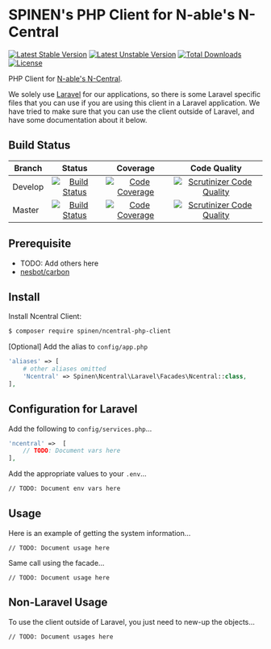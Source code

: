 # SPINEN's PHP Client for N-able's N-Central

[![Latest Stable Version](https://poser.pugx.org/spinen/ncentral-php-client/v/stable)](https://packagist.org/packages/spinen/ncentral-php-client)
[![Latest Unstable Version](https://poser.pugx.org/spinen/ncentral-php-client/v/unstable)](https://packagist.org/packages/spinen/ncentral-php-client)
[![Total Downloads](https://poser.pugx.org/spinen/ncentral-php-client/downloads)](https://packagist.org/packages/spinen/ncentral-php-client)
[![License](https://poser.pugx.org/spinen/ncentral-php-client/license)](https://packagist.org/packages/spinen/ncentral-php-client)

PHP Client for [N-able's N-Central](https://www.n-able.com/products/n-central).

We solely use [Laravel](http://www.laravel.com) for our applications, so there is some Laravel specific files that you can use if you are using this client in a Laravel application. We have tried to make sure that you can use the client outside of Laravel, and have some documentation about it below.

## Build Status

| Branch | Status | Coverage | Code Quality |
| ------ | :----: | :------: | :----------: |
| Develop | [![Build Status](https://github.com/spinen/ncentral-php-client/workflows/CI/badge.svg?branch=develop)](https://github.com/spinen/ncentral-php-client/workflows/CI/badge.svg?branch=develop) | [![Code Coverage](https://scrutinizer-ci.com/g/spinen/ncentral-php-client/badges/coverage.png?b=develop)](https://scrutinizer-ci.com/g/spinen/ncentral-php-client/badges/coverage.png?b=develop) | [![Scrutinizer Code Quality](https://scrutinizer-ci.com/g/spinen/ncentral-php-client/badges/quality-score.png?b=develop)](https://scrutinizer-ci.com/g/spinen/ncentral-php-client/?branch=develop) |
| Master | [![Build Status](https://github.com/spinen/ncentral-php-client/workflows/CI/badge.svg?branch=master)](https://github.com/spinen/ncentral-php-client/workflows/CI/badge.svg?branch=master) | [![Code Coverage](https://scrutinizer-ci.com/g/spinen/ncentral-php-client/badges/coverage.png?b=master)](https://scrutinizer-ci.com/g/spinen/ncentral-php-client/badges/coverage.png?b=master) | [![Scrutinizer Code Quality](https://scrutinizer-ci.com/g/spinen/ncentral-php-client/badges/quality-score.png?b=master)](https://scrutinizer-ci.com/g/spinen/ncentral-php-client/?branch=master) |

## Prerequisite

* TODO: Add others here
* [nesbot/carbon](https://github.com/briannesbitt/Carbon)

## Install

Install Ncentral Client:

```bash
$ composer require spinen/ncentral-php-client
```

[Optional] Add the alias to ```config/app.php```

```php
'aliases' => [
    # other aliases omitted
    'Ncentral' => Spinen\Ncentral\Laravel\Facades\Ncentral::class,
],
```

## Configuration for Laravel

Add the following to ```config/services.php```...

```php
'ncentral' =>  [
    // TODO: Document vars here
],
```

Add the appropriate values to your ```.env```...

```bash
// TODO: Document env vars here
```

## Usage

Here is an example of getting the system information...

```
// TODO: Document usage here
```

Same call using the facade...

```
// TODO: Document usage here
```

## Non-Laravel Usage

To use the client outside of Laravel, you just need to new-up the objects...

```
// TODO: Document usages here
```
